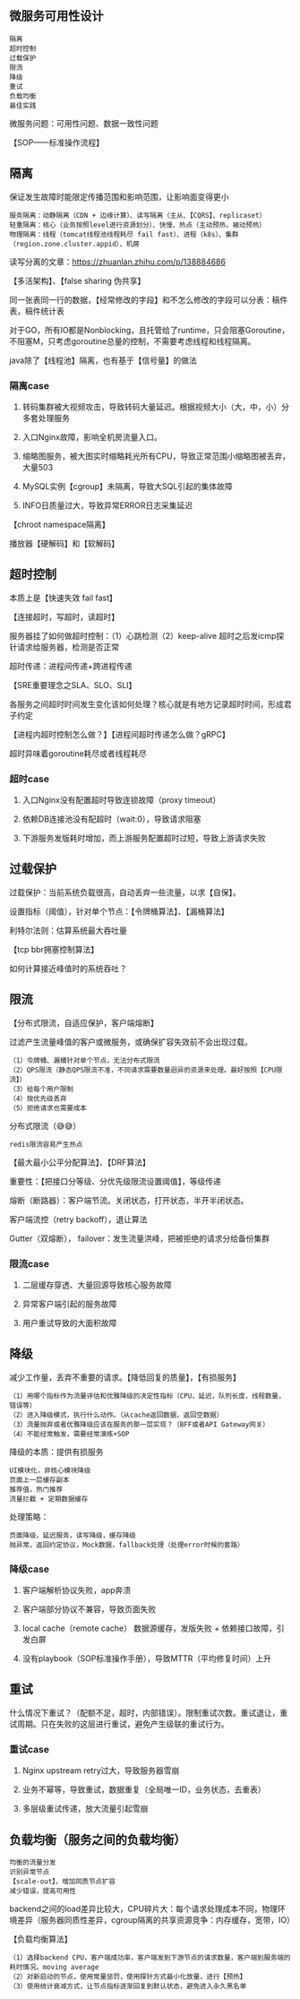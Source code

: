 ## 微服务可用性设计

    隔离
    超时控制
    过载保护
    限流
    降级
    重试
    负载均衡
    最佳实践

微服务问题：可用性问题、数据一致性问题

【SOP——标准操作流程】

## 隔离

保证发生故障时能限定传播范围和影响范围，让影响面变得更小

    服务隔离：动静隔离（CDN + 边缘计算）、读写隔离（主从、【CQRS】、replicaset）
    轻重隔离：核心（业务按照level进行资源划分）、快慢、热点（主动预热，被动预热）
    物理隔离：线程（tomcat线程池线程耗尽 fail fast）、进程（k8s）、集群（region.zone.cluster.appid）、机房

读写分离的文章：https://zhuanlan.zhihu.com/p/138884686

【多活架构】、【false sharing 伪共享】

同一张表同一行的数据，【经常修改的字段】和不怎么修改的字段可以分表：稿件表，稿件统计表

对于GO，所有IO都是Nonblocking，且托管给了runtime，只会阻塞Goroutine，不阻塞M，只考虑goroutine总量的控制，不需要考虑线程和线程隔离。

java除了【线程池】隔离，也有基于【信号量】的做法

### 隔离case

1. 转码集群被大视频攻击，导致转码大量延迟。根据视频大小（大，中，小）分多套处理服务

2. 入口Nginx故障，影响全机房流量入口。

3. 缩略图服务，被大图实时缩略耗光所有CPU，导致正常范围小缩略图被丢弃，大量503

4. MySQL实例【cgroup】未隔离，导致大SQL引起的集体故障

5. INFO日质量过大，导致异常ERROR日志采集延迟

【chroot namespace隔离】

播放器【硬解码】和【软解码】

## 超时控制

本质上是【快速失效 fail fast】

【连接超时，写超时，读超时】

服务器挂了如何做超时控制：（1）心跳检测（2）keep-alive 超时之后发icmp探针请求给服务器，检测是否正常

超时传递：进程间传递+跨进程传递

【SRE重要理念之SLA、SLO、SLI】

各服务之间超时时间发生变化该如何处理？核心就是有地方记录超时时间，形成君子约定

【进程内超时控制怎么做？】【进程间超时传递怎么做？gRPC】

超时异味着goroutine耗尽或者线程耗尽


### 超时case

1. 入口Nginx没有配置超时导致连锁故障（proxy timeout）

2.  依赖DB连接池没有配超时（wait:0），导致请求阻塞

3. 下游服务发版耗时增加，而上游服务配置超时过短，导致上游请求失败

## 过载保护

过载保护：当前系统负载很高，自动丢弃一些流量，以求【自保】。

设置指标（阈值），针对单个节点：【令牌桶算法】、【漏桶算法】

利特尔法则：估算系统最大吞吐量

【tcp bbr拥塞控制算法】

如何计算接近峰值时的系统吞吐？

## 限流

【分布式限流，自适应保护，客户端熔断】

过滤产生流量峰值的客户或微服务，或确保扩容失效前不会出现过载。

    （1）令牌桶、漏桶针对单个节点，无法分布式限流
    （2）QPS限流（静态QPS限流不准，不同请求需要数量迥异的资源来处理。最好按照【CPU限流】）
    （3）给每个用户限制
    （4）按优先级丢弃
    （5）拒绝请求也需要成本

分布式限流（😅😅）

    redis限流容易产生热点


【最大最小公平分配算法】、【DRF算法】

重要性：【把接口分等级、分优先级限流设置阈值】，等级传递

熔断（断路器）：客户端节流。关闭状态，打开状态，半开半闭状态。

客户端流控（retry backoff），退让算法

Gutter（双熔断）， failover：发生流量洪峰，把被拒绝的请求分给备份集群

### 限流case

1. 二层缓存穿透、大量回源导致核心服务故障

2. 异常客户端引起的服务故障

3. 用户重试导致的大面积故障

## 降级

减少工作量，丢弃不重要的请求。【降低回复的质量】，【有损服务】

    （1）用哪个指标作为流量评估和优雅降级的决定性指标（CPU，延迟，队列长度，线程数量，错误等）
    （2）进入降级模式，执行什么动作。（从cache返回数据，返回空数据）
    （3）流量抛弃或者优雅降级应该在服务的那一层实现？（BFF或者API Gateway网关）
    （4）不能经常触发，需要经常演练+SOP

降级的本质：提供有损服务

    UI模块化，非核心模块降级
    页面上一层缓存副本
    推荐值，热门推荐
    流量拦截 + 定期数据缓存

处理策略：

    页面降级，延迟服务，读写降级，缓存降级
    抛异常，返回约定协议，Mock数据，fallback处理（处理error时候的套路）


### 降级case

1. 客户端解析协议失败，app奔溃

2. 客户端部分协议不兼容，导致页面失败

3. local cache（remote cache） 数据源缓存，发版失败 + 依赖接口故障，引发白屏

4. 没有playbook（SOP标准操作手册），导致MTTR（平均修复时间）上升

## 重试

什么情况下重试？（配额不足，超时，内部错误）。限制重试次数。重试退让，重试周期。只在失败的这层进行重试，避免产生级联的重试行为。

### 重试case

1. Nginx upstream retry过大，导致服务器雪崩

2. 业务不幂等，导致重试，数据重复（全局唯一ID，业务状态，去重表）

3. 多层级重试传递，放大流量引起雪崩


## 负载均衡（服务之间的负载均衡）

    均衡的流量分发
    识别异常节点
    【scale-out】，增加同质节点扩容
    减少错误，提高可用性

backend之间的load差异比较大，CPU碎片大：每个请求处理成本不同，物理环境差异（服务器同质性差异，cgroup隔离的共享资源竞争：内存缓存，宽带，IO）

【负载均衡算法】

    （1）选择backend CPU，客户端成功率，客户端发到下游节点的请求数量，客户端到服务端的耗时情况。moving average
    （2）对新启动的节点，使用常量惩罚，使用探针方式最小化放量，进行【预热】
    （3）使用统计衰减方式，让节点指标逐渐回复到默认状态，避免进入永久黑名单


                                                                                                                   




